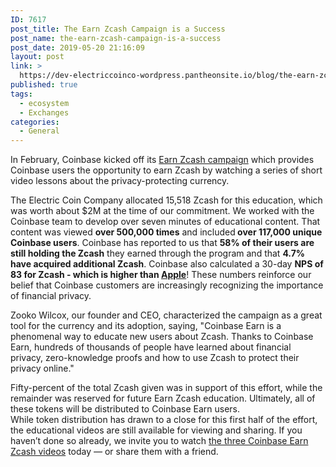 ```yaml
---
ID: 7617
post_title: The Earn Zcash Campaign is a Success
post_name: the-earn-zcash-campaign-is-a-success
post_date: 2019-05-20 21:16:09
layout: post
link: >
  https://dev-electriccoinco-wordpress.pantheonsite.io/blog/the-earn-zcash-campaign-is-a-success/
published: true
tags:
  - ecosystem
  - Exchanges
categories:
  - General
---
```

<!-- wp:paragraph -->
<p>In February, Coinbase kicked off its <a href="https://www.coinbase.com/earn/zcash?utm_medium=referral&amp;utm_source=zcash&amp;utm_campaign=zec_launch" target="_blank" rel="noreferrer noopener" aria-label=" (opens in a new tab)">Earn Zcash campaign</a> which provides Coinbase users the opportunity to earn Zcash by watching a series of short video lessons about the privacy-protecting currency. <br></p>
<!-- /wp:paragraph -->

<!-- wp:paragraph -->
<p>The Electric Coin Company allocated 15,518 Zcash for this education, which was worth about $2M at the time of our commitment. We worked with the Coinbase team to develop over seven minutes of educational content. That content was viewed <strong>over 500,000 times</strong> and included<strong> over 117,000 unique Coinbase users</strong>. Coinbase has reported to us that <strong>58% of their users are still holding the Zcash</strong> they earned through the program and that <strong>4.7% have acquired additional Zcash</strong>. Coinbase also calculated a 30-day <strong>NPS of 83 for Zcash - which is higher than <a href="https://www.retently.com/blog/apple-nps/" target="_blank" rel="noreferrer noopener" aria-label=" (opens in a new tab)">Apple</a></strong>! These numbers reinforce our belief that Coinbase customers are increasingly recognizing the importance of financial privacy.<br></p>
<!-- /wp:paragraph -->

<!-- wp:paragraph -->
<p>Zooko Wilcox, our founder and CEO, characterized the campaign as a great tool for the currency and its adoption, saying, "Coinbase Earn is a phenomenal way to educate new users about Zcash. Thanks to Coinbase Earn, hundreds of thousands of people have learned about financial privacy, zero-knowledge proofs and how to use Zcash to protect their privacy online."<br></p>
<!-- /wp:paragraph -->

<!-- wp:paragraph -->
<p>Fifty-percent of the total Zcash given was in support of this effort, while the remainder was reserved for future Earn Zcash education. Ultimately, all of these tokens will be distributed to Coinbase Earn users.<br>While token distribution has drawn to a close for this first half of the effort, the educational videos are still available for viewing and sharing. If you haven’t done so already, we invite you to watch <a rel="noreferrer noopener" aria-label=" (opens in a new tab)" href="https://www.coinbase.com/earn/zcash?utm_medium=referral&amp;utm_source=zcash&amp;utm_campaign=zec_launch" target="_blank">the three Coinbase Earn Zcash videos</a> today <em>— </em>or share them with a friend. </p>
<!-- /wp:paragraph -->
